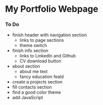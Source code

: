 # My Portfolio Webpage

### To Do
* finish header with navigation section
    * links to page sections
    * theme switch
* finish info section
    * links to LinkedIn and Github
    * CV download button
* about section
    * about me text
    * fancy education feald
* create a projects section 
* fill contacts section
* find a good color theme
* add JavaScript
